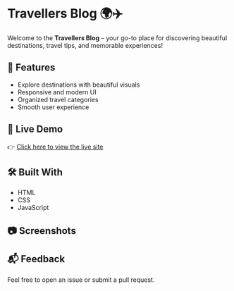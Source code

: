 # Travellers Blog 🌍✈️

Welcome to the **Travellers Blog** – your go-to place for discovering beautiful destinations, travel tips, and memorable experiences!

## 🌟 Features
- Explore destinations with beautiful visuals
- Responsive and modern UI
- Organized travel categories
- Smooth user experience

## 🚀 Live Demo
👉 [Click here to view the live site](harshithamrtravellersblog.netlify.app )

## 🛠️ Built With
- HTML
- CSS
- JavaScript

## 📷 Screenshots


## 📬 Feedback
Feel free to open an issue or submit a pull request.
